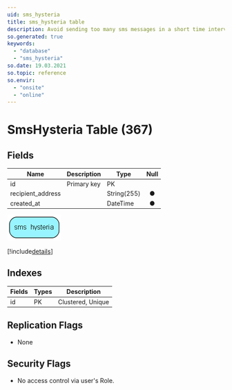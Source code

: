 ```yaml
---
uid: sms_hysteria
title: sms_hysteria table
description: Avoid sending too many sms messages in a short time interval to one person
so.generated: true
keywords:
  - "database"
  - "sms_hysteria"
so.date: 19.03.2021
so.topic: reference
so.envir:
  - "onsite"
  - "online"
---
```


# SmsHysteria Table (367)

## Fields

| Name | Description | Type | Null |
|------|-------------|------|:----:|
|id|Primary key|PK| |
|recipient\_address||String(255)|&#x25CF;|
|created\_at||DateTime|&#x25CF;|


![sms_hysteria table relationship diagram](media\sms_hysteria.png)

[!include[details](./includes/sms-hysteria.md)]

## Indexes

| Fields | Types | Description |
|--------|-------|-------------|
|id |PK |Clustered, Unique |

## Replication Flags

* None

## Security Flags

* No access control via user's Role.

